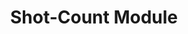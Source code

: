 ---
layout: default
title: Shot-Count Module
nav_order: 10
parent: Core Modules
grand_parent: Modules
---
